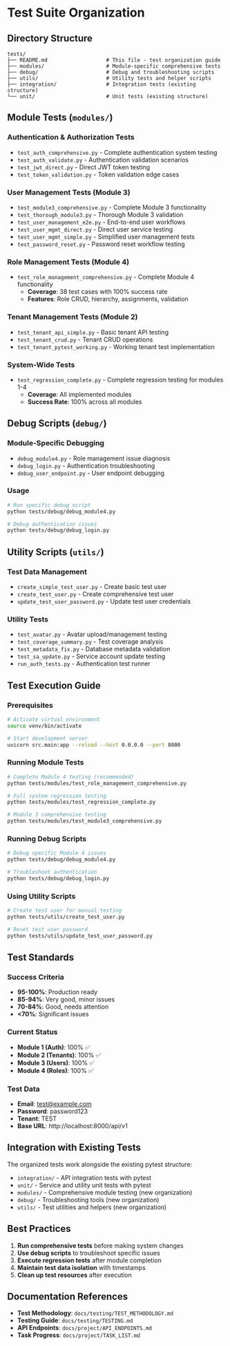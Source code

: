 # Test Suite Organization

## Directory Structure

```
tests/
├── README.md                   # This file - test organization guide
├── modules/                    # Module-specific comprehensive tests
├── debug/                      # Debug and troubleshooting scripts
├── utils/                      # Utility tests and helper scripts
├── integration/                # Integration tests (existing structure)
└── unit/                       # Unit tests (existing structure)
```

## Module Tests (`modules/`)

### Authentication & Authorization Tests
- `test_auth_comprehensive.py` - Complete authentication system testing
- `test_auth_validate.py` - Authentication validation scenarios
- `test_jwt_direct.py` - Direct JWT token testing
- `test_token_validation.py` - Token validation edge cases

### User Management Tests (Module 3)
- `test_module3_comprehensive.py` - Complete Module 3 functionality
- `test_thorough_module3.py` - Thorough Module 3 validation
- `test_user_management_e2e.py` - End-to-end user workflows
- `test_user_mgmt_direct.py` - Direct user service testing
- `test_user_mgmt_simple.py` - Simplified user management tests
- `test_password_reset.py` - Password reset workflow testing

### Role Management Tests (Module 4)
- `test_role_management_comprehensive.py` - Complete Module 4 functionality
  - **Coverage**: 38 test cases with 100% success rate
  - **Features**: Role CRUD, hierarchy, assignments, validation

### Tenant Management Tests (Module 2)
- `test_tenant_api_simple.py` - Basic tenant API testing
- `test_tenant_crud.py` - Tenant CRUD operations
- `test_tenant_pytest_working.py` - Working tenant test implementation

### System-Wide Tests
- `test_regression_complete.py` - Complete regression testing for modules 1-4
  - **Coverage**: All implemented modules
  - **Success Rate**: 100% across all modules

## Debug Scripts (`debug/`)

### Module-Specific Debugging
- `debug_module4.py` - Role management issue diagnosis
- `debug_login.py` - Authentication troubleshooting
- `debug_user_endpoint.py` - User endpoint debugging

### Usage
```bash
# Run specific debug script
python tests/debug/debug_module4.py

# Debug authentication issues
python tests/debug/debug_login.py
```

## Utility Scripts (`utils/`)

### Test Data Management
- `create_simple_test_user.py` - Create basic test user
- `create_test_user.py` - Create comprehensive test user
- `update_test_user_password.py` - Update test user credentials

### Utility Tests
- `test_avatar.py` - Avatar upload/management testing
- `test_coverage_summary.py` - Test coverage analysis
- `test_metadata_fix.py` - Database metadata validation
- `test_sa_update.py` - Service account update testing
- `run_auth_tests.py` - Authentication test runner

## Test Execution Guide

### Prerequisites
```bash
# Activate virtual environment
source venv/bin/activate

# Start development server
uvicorn src.main:app --reload --host 0.0.0.0 --port 8000
```

### Running Module Tests
```bash
# Complete Module 4 testing (recommended)
python tests/modules/test_role_management_comprehensive.py

# Full system regression testing
python tests/modules/test_regression_complete.py

# Module 3 comprehensive testing
python tests/modules/test_module3_comprehensive.py
```

### Running Debug Scripts
```bash
# Debug specific Module 4 issues
python tests/debug/debug_module4.py

# Troubleshoot authentication
python tests/debug/debug_login.py
```

### Using Utility Scripts
```bash
# Create test user for manual testing
python tests/utils/create_test_user.py

# Reset test user password
python tests/utils/update_test_user_password.py
```

## Test Standards

### Success Criteria
- **95-100%**: Production ready
- **85-94%**: Very good, minor issues
- **70-84%**: Good, needs attention
- **<70%**: Significant issues

### Current Status
- **Module 1 (Auth)**: 100% ✅
- **Module 2 (Tenants)**: 100% ✅
- **Module 3 (Users)**: 100% ✅
- **Module 4 (Roles)**: 100% ✅

### Test Data
- **Email**: test@example.com
- **Password**: password123
- **Tenant**: TEST
- **Base URL**: http://localhost:8000/api/v1

## Integration with Existing Tests

The organized tests work alongside the existing pytest structure:

- `integration/` - API integration tests with pytest
- `unit/` - Service and utility unit tests with pytest
- `modules/` - Comprehensive module testing (new organization)
- `debug/` - Troubleshooting tools (new organization)
- `utils/` - Test utilities and helpers (new organization)

## Best Practices

1. **Run comprehensive tests** before making system changes
2. **Use debug scripts** to troubleshoot specific issues
3. **Execute regression tests** after module completion
4. **Maintain test data isolation** with timestamps
5. **Clean up test resources** after execution

## Documentation References

- **Test Methodology**: `docs/testing/TEST_METHODOLOGY.md`
- **Testing Guide**: `docs/testing/TESTING.md`
- **API Endpoints**: `docs/project/API_ENDPOINTS.md`
- **Task Progress**: `docs/project/TASK_LIST.md`